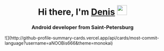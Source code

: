 <h1 align="center">Hi there, I'm <a href="https://t.me/aNOOBis666" target="_blank">Denis</a> 
<img src="https://github.com/blackcater/blackcater/raw/main/images/Hi.gif" height="32"/></h1>
<h3 align="center">Android developer from Saint-Petersburg</h3>
![](http://github-profile-summary-cards.vercel.app/api/cards/most-commit-language?username=aNOOBis666&theme=monokai)
